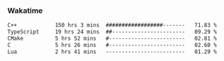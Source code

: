### Wakatime
<!--START_SECTION:waka-->

```txt
C++            150 hrs 3 mins  ##################-------   71.83 %
TypeScript     19 hrs 24 mins  ##-----------------------   09.29 %
CMake          5 hrs 52 mins   #------------------------   02.81 %
C              5 hrs 26 mins   #------------------------   02.60 %
Lua            2 hrs 41 mins   -------------------------   01.29 %
```

<!--END_SECTION:waka-->

